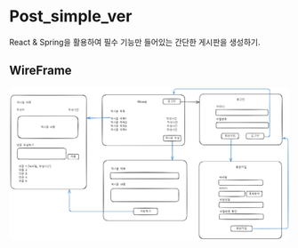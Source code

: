 # Post_simple_ver
React & Spring을 활용하여 필수 기능만 들어있는 간단한 게시판을 생성하기.

## WireFrame

![WireFrame](src/Post_wireframe.png)
